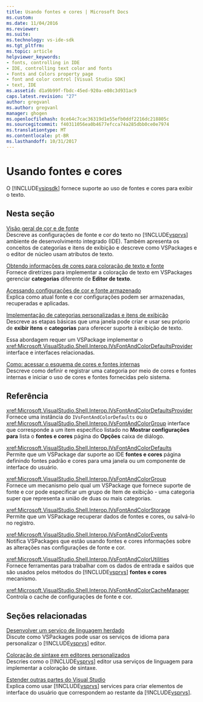 ```yaml
---
title: Usando fontes e cores | Microsoft Docs
ms.custom: 
ms.date: 11/04/2016
ms.reviewer: 
ms.suite: 
ms.technology: vs-ide-sdk
ms.tgt_pltfrm: 
ms.topic: article
helpviewer_keywords:
- fonts, controlling in IDE
- IDE, controlling text color and fonts
- Fonts and Colors property page
- font and color control [Visual Studio SDK]
- text, IDE
ms.assetid: d1a9b99f-fbdc-45ed-920a-e08c3d931ac9
caps.latest.revision: "27"
author: gregvanl
ms.author: gregvanl
manager: ghogen
ms.openlocfilehash: 0ce64c7cac36319d1e55efb0ddf2216dc218805c
ms.sourcegitcommit: f40311056ea0b4677efcca74a285dbb0ce0e7974
ms.translationtype: MT
ms.contentlocale: pt-BR
ms.lasthandoff: 10/31/2017
---
```

# <a name="using-fonts-and-colors"></a>Usando fontes e cores
O [!INCLUDE[vsipsdk](../extensibility/includes/vsipsdk_md.md)] fornece suporte ao uso de fontes e cores para exibir o texto.  
  
## <a name="in-this-section"></a>Nesta seção  
 [Visão geral de cor e de fonte](../extensibility/font-and-color-overview.md)  
 Descreve as configurações de fonte e cor do texto no [!INCLUDE[vsprvs](../code-quality/includes/vsprvs_md.md)] ambiente de desenvolvimento integrado (IDE). Também apresenta os conceitos de categorias e itens de exibição e descreve como VSPackages e o editor de núcleo usam atributos de texto.  
  
 [Obtendo informações de cores para coloração de texto e fonte](../extensibility/getting-font-and-color-information-for-text-colorization.md)  
 Fornece diretrizes para implementar a coloração de texto em VSPackages gerenciar **categorias** diferente de **Editor de texto**.  
  
 [Acessando configurações de cor e fonte armazenado](../extensibility/accessing-stored-font-and-color-settings.md)  
 Explica como atual fonte e cor configurações podem ser armazenadas, recuperadas e aplicadas.  
  
 [Implementação de categorias personalizadas e itens de exibição](../extensibility/implementing-custom-categories-and-display-items.md)  
 Descreve as etapas básicas que uma janela pode criar e usar seu próprio de **exibir itens** e **categorias** para oferecer suporte à exibição de texto.  
  
 Essa abordagem requer um VSPackage implementar o <xref:Microsoft.VisualStudio.Shell.Interop.IVsFontAndColorDefaultsProvider> interface e interfaces relacionadas.  
  
 [Como: acessar o esquema de cores e fontes internas](../extensibility/how-to-access-the-built-in-fonts-and-color-scheme.md)  
 Descreve como definir e registrar uma categoria por meio de cores e fontes internas e iniciar o uso de cores e fontes fornecidas pelo sistema.  
  
## <a name="reference"></a>Referência  
 <xref:Microsoft.VisualStudio.Shell.Interop.IVsFontAndColorDefaultsProvider>  
 Fornece uma instância do `IVsFontAndColorDefaults` ou o <xref:Microsoft.VisualStudio.Shell.Interop.IVsFontAndColorGroup> interface que corresponde a um item específico listado no **Mostrar configurações para** lista o **fontes e cores** página do **Opções** caixa de diálogo.  
  
 <xref:Microsoft.VisualStudio.Shell.Interop.IVsFontAndColorDefaults>  
 Permite que um VSPackage dar suporte ao IDE **fontes e cores** página definindo fontes padrão e cores para uma janela ou um componente de interface do usuário.  
  
 <xref:Microsoft.VisualStudio.Shell.Interop.IVsFontAndColorGroup>  
 Fornece um mecanismo pelo qual um VSPackage que fornece suporte de fonte e cor pode especificar um grupo de Item de exibição - uma categoria super que representa a união de duas ou mais categorias.  
  
 <xref:Microsoft.VisualStudio.Shell.Interop.IVsFontAndColorStorage>  
 Permite que um VSPackage recuperar dados de fontes e cores, ou salvá-lo no registro.  
  
 <xref:Microsoft.VisualStudio.Shell.Interop.IVsFontAndColorEvents>  
 Notifica VSPackages que estão usando fontes e cores informações sobre as alterações nas configurações de fonte e cor.  
  
 <xref:Microsoft.VisualStudio.Shell.Interop.IVsFontAndColorUtilities>  
 Fornece ferramentas para trabalhar com os dados de entrada e saídos que são usados pelos métodos do [!INCLUDE[vsprvs](../code-quality/includes/vsprvs_md.md)] **fontes e cores** mecanismo.  
  
 <xref:Microsoft.VisualStudio.Shell.Interop.IVsFontAndColorCacheManager>  
 Controla o cache de configurações de fonte e cor.  
  
## <a name="related-sections"></a>Seções relacionadas  
 [Desenvolver um serviço de linguagem herdado](../extensibility/internals/developing-a-legacy-language-service.md)  
 Discute como VSPackages pode usar os serviços de idioma para personalizar o [!INCLUDE[vsprvs](../code-quality/includes/vsprvs_md.md)] editor.  
  
 [Coloração de sintaxe em editores personalizados](../extensibility/syntax-coloring-in-custom-editors.md)  
 Descries como o [!INCLUDE[vsprvs](../code-quality/includes/vsprvs_md.md)] editor usa serviços de linguagem para implementar a coloração de sintaxe.  
  
 [Estender outras partes do Visual Studio](../extensibility/extending-other-parts-of-visual-studio.md)  
 Explica como usar [!INCLUDE[vsprvs](../code-quality/includes/vsprvs_md.md)] services para criar elementos de interface do usuário que correspondem ao restante da [!INCLUDE[vsprvs](../code-quality/includes/vsprvs_md.md)].
